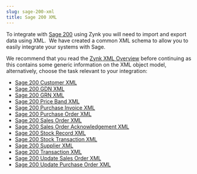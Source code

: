 ```yaml
---
slug: sage-200-xml
title: Sage 200 XML
---
```

To integrate with [Sage 200](sage-200) using Zynk you will need to import and export data using XML.  We have created a common XML schema to allow you to easily integrate your systems with Sage.

We recommend that you read the [Zynk XML Overview](zynk-xml-overview) before continuing as this contains some generic information on the XML object model, alternatively, choose the task relevant to your integration:

 * [Sage 200 Customer XML](sage-200-customer-xml)
 * [Sage 200 GDN XML](sage-200-gdn-xml)
 * [Sage 200 GRN XML](sage-200-grn-xml)
 * [Sage 200 Price Band XML](sage-200-price-band-xml)
 * [Sage 200 Purchase Invoice XML](sage-200-purchase-invoice-xml)
 * [Sage 200 Purchase Order XML](sage-200-purchase-order-xml)
 * [Sage 200 Sales Order XML](sage-200-sales-order-xml)
 * [Sage 200 Sales Order Acknowledgement XML](sage-200-sales-order-acknowledgement-xml)
 * [Sage 200 Stock Record XML](sage-200-stock-record-xml)
 * [Sage 200 Stock Transaction XML](sage-200-stock-transaction-xml)
 * [Sage 200 Supplier XML](sage-200-supplier-xml)
 * [Sage 200 Transaction XML](sage-200-transaction-xml)
 * [Sage 200 Update Sales Order XML](sage-200-update-sales-order-xml)
 * [Sage 200 Update Purchase Order XML](sage-200-update-purchase-order-xml)